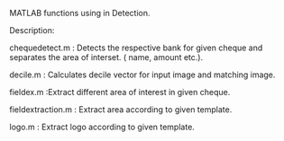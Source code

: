 MATLAB functions using in Detection.

Description:


chequedetect.m  : Detects the respective bank for given cheque and separates the area of interset. ( name, amount etc.).


decile.m        : Calculates decile vector for input image and matching image.


fieldex.m	:Extract different area of interest in given cheque.


fieldextraction.m	: Extract area according to given template.


logo.m		: Extract logo according to given template.
